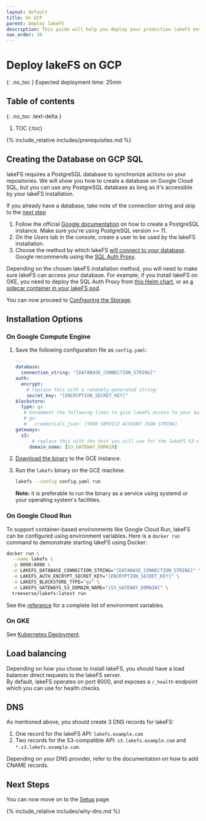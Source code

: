 ```yaml
---
layout: default
title: On GCP
parent: Deploy lakeFS
description: This guide will help you deploy your production lakeFS environment on GCP
nav_order: 30
---
```


# Deploy lakeFS on GCP
{: .no_toc }
Expected deployment time: 25min

## Table of contents
{: .no_toc .text-delta }

1. TOC 
{:toc}

{% include_relative includes/prerequisites.md %}

## Creating the Database on GCP SQL
lakeFS requires a PostgreSQL database to synchronize actions on your repositories.
We will show you how to create a database on Google Cloud SQL, but you can use any PostgreSQL database as long as it's accessible by your lakeFS installation.

If you already have a database, take note of the connection string and skip to the [next step](#install-lakefs-on-ec2)

1. Follow the official [Google documentation](https://cloud.google.com/sql/docs/postgres/quickstart#create-instance) on how to create a PostgreSQL instance.
   Make sure you're using PostgreSQL version >= 11.
1. On the *Users* tab in the console, create a user to be used by the lakeFS installation.
1. Choose the method by which lakeFS [will connect to your database](https://cloud.google.com/sql/docs/postgres/connect-overview). Google recommends using
   the [SQL Auth Proxy](https://cloud.google.com/sql/docs/postgres/sql-proxy).

Depending on the chosen lakeFS installation method, you will need to make sure lakeFS can access your database.
For example, if you install lakeFS on GKE, you need to deploy the SQL Auth Proxy from [this Helm chart](https://github.com/rimusz/charts/blob/master/stable/gcloud-sqlproxy/README.md), or as [a sidecar container in your lakeFS pod](https://cloud.google.com/sql/docs/mysql/connect-kubernetes-engine).

You can now proceed to [Configuring the Storage](bucket.md).

## Installation Options

### On Google Compute Engine
1. Save the following configuration file as `config.yaml`:

   ```yaml
   ---
   database:
     connection_string: "[DATABASE_CONNECTION_STRING]"
   auth:
     encrypt:
       # replace this with a randomly-generated string:
       secret_key: "[ENCRYPTION_SECRET_KEY]"
   blockstore:
     type: gs
      # Uncomment the following lines to give lakeFS access to your buckets using a service account:
      # gs:
      #   credentials_json: [YOUR SERVICE ACCOUNT JSON STRING]
   gateways:
     s3:
         # replace this with the host you will use for the lakeFS S3-compatible endpoint:
        domain_name: [S3_GATEWAY_DOMAIN]
   ```
   
1. [Download the binary](../index.md#downloads) to the GCE instance.
1. Run the `lakefs` binary on the GCE machine:
   ```bash
   lakefs --config config.yaml run
   ```
   **Note:** it is preferable to run the binary as a service using systemd or your operating system's facilities.

### On Google Cloud Run
To support container-based environments like Google Cloud Run, lakeFS can be configured using environment variables. Here is a `docker run`
command to demonstrate starting lakeFS using Docker:

```sh
docker run \
  --name lakefs \
  -p 8000:8000 \
  -e LAKEFS_DATABASE_CONNECTION_STRING="[DATABASE_CONNECTION_STRING]" \
  -e LAKEFS_AUTH_ENCRYPT_SECRET_KEY="[ENCRYPTION_SECRET_KEY]" \
  -e LAKEFS_BLOCKSTORE_TYPE="gs" \
  -e LAKEFS_GATEWAYS_S3_DOMAIN_NAME="[S3_GATEWAY_DOMAIN]" \
  treeverse/lakefs:latest run
```

See the [reference](../reference/configuration.md#using-environment-variables) for a complete list of environment variables.

### On GKE
See [Kubernetes Deployment](./k8s.md).

## Load balancing
Depending on how you chose to install lakeFS, you should have a load balancer direct requests to the lakeFS server.  
By default, lakeFS operates on port 8000, and exposes a `/_health` endpoint which you can use for health checks.

## DNS
As mentioned above, you should create 3 DNS records for lakeFS:
1. One record for the lakeFS API: `lakefs.example.com`
1. Two records for the S3-compatible API: `s3.lakefs.example.com` and `*.s3.lakefs.example.com`.

Depending on your DNS provider, refer to the documentation on how to add CNAME records.

## Next Steps
You can now move on to the [Setup](../guides/setup.md) page.

{% include_relative includes/why-dns.md %}